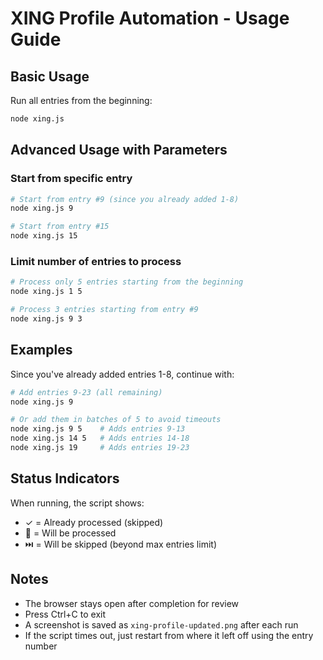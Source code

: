 # XING Profile Automation - Usage Guide

## Basic Usage

Run all entries from the beginning:
```bash
node xing.js
```

## Advanced Usage with Parameters

### Start from specific entry
```bash
# Start from entry #9 (since you already added 1-8)
node xing.js 9

# Start from entry #15
node xing.js 15
```

### Limit number of entries to process
```bash
# Process only 5 entries starting from the beginning
node xing.js 1 5

# Process 3 entries starting from entry #9
node xing.js 9 3
```

## Examples

Since you've already added entries 1-8, continue with:
```bash
# Add entries 9-23 (all remaining)
node xing.js 9

# Or add them in batches of 5 to avoid timeouts
node xing.js 9 5    # Adds entries 9-13
node xing.js 14 5   # Adds entries 14-18
node xing.js 19     # Adds entries 19-23
```

## Status Indicators

When running, the script shows:
- ✓ = Already processed (skipped)
- 📝 = Will be processed
- ⏭️ = Will be skipped (beyond max entries limit)

## Notes

- The browser stays open after completion for review
- Press Ctrl+C to exit
- A screenshot is saved as `xing-profile-updated.png` after each run
- If the script times out, just restart from where it left off using the entry number